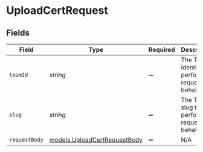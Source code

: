 # UploadCertRequest


## Fields

| Field                                                              | Type                                                               | Required                                                           | Description                                                        |
| ------------------------------------------------------------------ | ------------------------------------------------------------------ | ------------------------------------------------------------------ | ------------------------------------------------------------------ |
| `teamId`                                                           | *string*                                                           | :heavy_minus_sign:                                                 | The Team identifier to perform the request on behalf of.           |
| `slug`                                                             | *string*                                                           | :heavy_minus_sign:                                                 | The Team slug to perform the request on behalf of.                 |
| `requestBody`                                                      | [models.UploadCertRequestBody](../models/uploadcertrequestbody.md) | :heavy_minus_sign:                                                 | N/A                                                                |